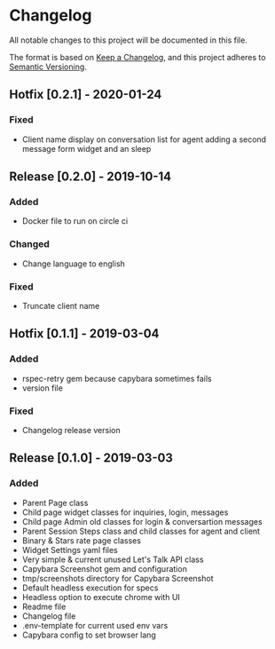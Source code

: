 # Changelog
All notable changes to this project will be documented in this file.

The format is based on [Keep a Changelog](https://keepachangelog.com/en/1.0.0/),
and this project adheres to [Semantic Versioning](https://semver.org/spec/v2.0.0.html).

## Hotfix [0.2.1] - 2020-01-24
### Fixed
- Client name display on conversation list for agent adding a second message form widget and an sleep

## Release [0.2.0] - 2019-10-14
### Added
- Docker file to run on circle ci

### Changed
- Change language to english

### Fixed
- Truncate client name

## Hotfix [0.1.1] - 2019-03-04
### Added
- rspec-retry gem because capybara sometimes fails
- version file

### Fixed
- Changelog release version

## Release [0.1.0] - 2019-03-03
### Added
- Parent Page class
- Child page widget classes for inquiries, login, messages
- Child page Admin old classes for login & conversartion messages
- Parent Session Steps class and child classes for agent and client
- Binary & Stars rate page classes
- Widget Settings yaml files
- Very simple & current unused Let's Talk API class
- Capybara Screenshot gem and configuration
- tmp/screenshots directory for Capybara Screenshot
- Default headless execution for specs
- Headless option to execute chrome with UI
- Readme file
- Changelog file
- .env-template for current used env vars
- Capybara config to set browser lang



